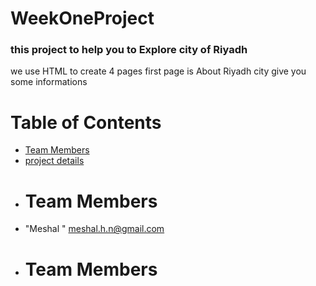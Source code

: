 # WeekOneProject
### this project to help you to Explore city of Riyadh
we use HTML to create 4 pages 
first page is About Riyadh city  give you some informations 
# Table of Contents
* [Team Members](#team-members)
* [project details](#project-details)
* # <a name="team-members"></a>Team Members
* "Meshal " <meshal.h.n@gmail.com>
* # <a name="team-members"></a>Team Members
